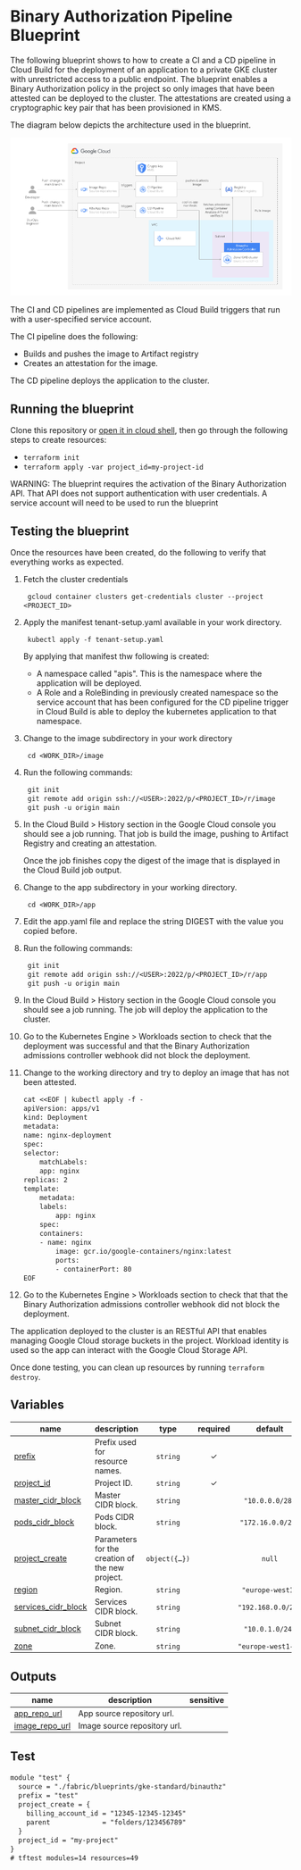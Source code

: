 # Binary Authorization Pipeline Blueprint

The following blueprint shows to how to create a CI and a CD pipeline in Cloud Build for the deployment of an application to a private GKE cluster with unrestricted access to a public endpoint. The blueprint enables a Binary Authorization policy in the project so only images that have been attested can be deployed to the cluster. The attestations are created using a cryptographic key pair that has been provisioned in KMS.

The diagram below depicts the architecture used in the blueprint.

![Architecture](diagram.png)

The CI and CD pipelines are implemented as Cloud Build triggers that run with a user-specified service account. 

The CI pipeline does the following:

* Builds and pushes the image to Artifact registry
* Creates an attestation for the image.

The CD pipeline deploys the application to the cluster.

## Running the blueprint

Clone this repository or [open it in cloud shell](https://ssh.cloud.google.com/cloudshell/editor?cloudshell_git_repo=https%3A%2F%2Fgithub.com%2Fterraform-google-modules%2Fcloud-foundation-fabric&cloudshell_print=cloud-shell-readme.txt&cloudshell_working_dir=blueprints%2Fcloud-operations%2Fbinauthz), then go through the following steps to create resources:

* `terraform init`
* `terraform apply -var project_id=my-project-id`

WARNING: The blueprint requires the activation of the Binary Authorization API. That API does not support authentication with user credentials. A service account will need to be used to run the blueprint

## Testing the blueprint

Once the resources have been created, do the following to verify that everything works as expected.

1. Fetch the cluster credentials

        gcloud container clusters get-credentials cluster --project <PROJECT_ID>
    
2. Apply the manifest tenant-setup.yaml available in your work directory.

        kubectl apply -f tenant-setup.yaml

   By applying that manifest thw following is created:

    * A namespace called "apis". This is the namespace where the application will be deployed. 
    * A Role and a RoleBinding in previously created namespace so the service account that has been configured for the CD pipeline trigger in Cloud Build is able to deploy the kubernetes application to that namespace.

3. Change to the image subdirectory in your work directory

        cd <WORK_DIR>/image 

4. Run the following commands:

        git init
        git remote add origin ssh://<USER>:2022/p/<PROJECT_ID>/r/image
        git push -u origin main

4. In the Cloud Build > History section in the Google Cloud console you should see a job running. That job is build the image, pushing to Artifact Registry and creating an attestation.

    Once the job finishes copy the digest of the image that is displayed in the Cloud Build job output.

5. Change to the app subdirectory in your working directory.

        cd <WORK_DIR>/app

6. Edit the app.yaml file and replace the string DIGEST with the value you copied before.

7. Run the following commands:

        git init
        git remote add origin ssh://<USER>:2022/p/<PROJECT_ID>/r/app
        git push -u origin main

8. In the Cloud Build > History section in the Google Cloud console you should see a job running. The job will deploy the application to the cluster.

9. Go to the Kubernetes Engine > Workloads section to check that the deployment was successful and that the Binary Authorization admissions controller webhook did not block the deployment.

10. Change to the working directory and try to deploy an image that has not been attested.

        cat <<EOF | kubectl apply -f -
        apiVersion: apps/v1
        kind: Deployment
        metadata:
        name: nginx-deployment
        spec:
        selector:
            matchLabels:
            app: nginx
        replicas: 2 
        template:
            metadata:
            labels:
                app: nginx
            spec:
            containers:
            - name: nginx
                image: gcr.io/google-containers/nginx:latest
                ports:
                - containerPort: 80
        EOF


9. Go to the Kubernetes Engine > Workloads section to check that that the Binary Authorization admissions controller webhook did not block the deployment.

The application deployed to the cluster is an RESTful API that enables managing Google Cloud storage buckets in the project. Workload identity is used so the app can interact with the Google Cloud Storage API.

Once done testing, you can clean up resources by running `terraform destroy`.
<!-- BEGIN TFDOC -->

## Variables

| name | description | type | required | default |
|---|---|:---:|:---:|:---:|
| [prefix](variables.tf#L29) | Prefix used for resource names. | <code>string</code> | ✓ |  |
| [project_id](variables.tf#L47) | Project ID. | <code>string</code> | ✓ |  |
| [master_cidr_block](variables.tf#L17) | Master CIDR block. | <code>string</code> |  | <code>&#34;10.0.0.0&#47;28&#34;</code> |
| [pods_cidr_block](variables.tf#L23) | Pods CIDR block. | <code>string</code> |  | <code>&#34;172.16.0.0&#47;20&#34;</code> |
| [project_create](variables.tf#L38) | Parameters for the creation of the new project. | <code title="object&#40;&#123;&#10;  billing_account_id &#61; string&#10;  parent             &#61; string&#10;&#125;&#41;">object&#40;&#123;&#8230;&#125;&#41;</code> |  | <code>null</code> |
| [region](variables.tf#L52) | Region. | <code>string</code> |  | <code>&#34;europe-west1&#34;</code> |
| [services_cidr_block](variables.tf#L58) | Services CIDR block. | <code>string</code> |  | <code>&#34;192.168.0.0&#47;24&#34;</code> |
| [subnet_cidr_block](variables.tf#L64) | Subnet CIDR block. | <code>string</code> |  | <code>&#34;10.0.1.0&#47;24&#34;</code> |
| [zone](variables.tf#L70) | Zone. | <code>string</code> |  | <code>&#34;europe-west1-c&#34;</code> |

## Outputs

| name | description | sensitive |
|---|---|:---:|
| [app_repo_url](outputs.tf#L17) | App source repository url. |  |
| [image_repo_url](outputs.tf#L22) | Image source repository url. |  |

<!-- END TFDOC -->

## Test

```hcl
module "test" {
  source = "./fabric/blueprints/gke-standard/binauthz"
  prefix = "test"
  project_create = {
    billing_account_id = "12345-12345-12345"
    parent             = "folders/123456789"
  }
  project_id = "my-project"
}
# tftest modules=14 resources=49
```
